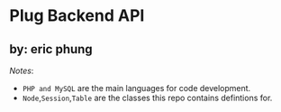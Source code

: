 Plug Backend API
================

by: eric phung
--------------

*Notes*:

- `PHP and MySQL` are the main languages for code development.
- `Node`,`Session`,`Table` are the classes this repo contains defintions for.